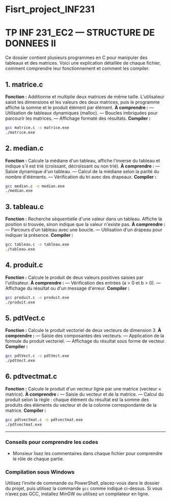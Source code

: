 # Fisrt_project_INF231
# TP INF 231_EC2 — STRUCTURE DE DONNEES II

Ce dossier contient plusieurs programmes en C pour manipuler des tableaux et des matrices. Voici une explication détaillée de chaque fichier, comment comprendre leur fonctionnement et comment les compiler.

## 1. matrice.c
**Fonction :**
Additionne et multiplie deux matrices de même taille. L'utilisateur saisit les dimensions et les valeurs des deux matrices, puis le programme affiche la somme et le produit élément par élément.
**À comprendre :**
— Utilisation de tableaux dynamiques (malloc).
— Boucles imbriquées pour parcourir les matrices.
— Affichage formaté des résultats.
**Compiler :**
```sh
gcc matrice.c -o matrice.exe
./matrice.exe
```

## 2. median.c
**Fonction :**
Calcule la médiane d'un tableau, affiche l'inverse du tableau et indique s'il est trié (croissant, décroissant ou non trié).
**À comprendre :**
— Saisie dynamique d'un tableau.
— Calcul de la médiane selon la parité du nombre d'éléments.
— Vérification du tri avec des drapeaux.
**Compiler :**
```sh
gcc median.c -o median.exe
./median.exe
```

## 3. tableau.c
**Fonction :**
Recherche séquentielle d'une valeur dans un tableau. Affiche la position si trouvée, sinon indique que la valeur n'existe pas.
**À comprendre :**
— Parcours d'un tableau avec une boucle.
— Utilisation d'un drapeau pour indiquer la présence.
**Compiler :**
```sh
gcc tableau.c -o tableau.exe
./tableau.exe
```

## 4. produit.c
**Fonction :**
Calcule le produit de deux valeurs positives saisies par l'utilisateur.
**À comprendre :**
— Vérification des entrées (a > 0 et b > 0).
— Affichage du résultat ou d'un message d'erreur.
**Compiler :**
```sh
gcc produit.c -o produit.exe
./produit.exe
```

## 5. pdtVect.c
**Fonction :**
Calcule le produit vectoriel de deux vecteurs de dimension 3.
**À comprendre :**
— Saisie des composantes des vecteurs.
— Application de la formule du produit vectoriel.
— Affichage du résultat sous forme de vecteur.
**Compiler :**
```sh
gcc pdtVect.c -o pdtVect.exe
./pdtVect.exe
```

## 6. pdtvectmat.c
**Fonction :**
Calcule le produit d'un vecteur ligne par une matrice (vecteur × matrice).
**À comprendre :**
— Saisie du vecteur et de la matrice.
— Calcul du produit selon la règle : chaque élément du résultat est la somme des produits des éléments du vecteur et de la colonne correspondante de la matrice.
**Compiler :**
```sh
gcc pdtvectmat.c -o pdtvectmat.exe
./pdtvectmat.exe
```

---

### Conseils pour comprendre les codes
- Monsieur lisez les commentaires dans chaque fichier pour comprendre le rôle de chaque partie.

### Compilation sous Windows
Utilisez l’invite de commande ou PowerShell, placez-vous dans le dossier du projet, puis utilisez la commande `gcc` comme indiqué ci-dessus. Si vous n’avez pas GCC, installez MinGW ou utilisez un compilateur en ligne.
